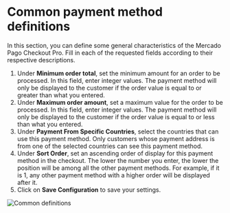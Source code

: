 # Common payment method definitions

In this section, you can define some general characteristics of the Mercado Pago Checkout Pro. Fill in each of the requested fields according to their respective descriptions.

1. Under **Minimum order total**, set the minimum amount for an order to be processed. In this field, enter integer values. The payment method will only be displayed to the customer if the order value is equal to or greater than what you entered.
2. Under **Maximum order amount**, set a maximum value for the order to be processed. In this field, enter integer values. The payment method will only be displayed to the customer if the order value is equal to or less than what you entered.
3. Under **Payment From Specific Countries**, select the countries that can use this payment method. Only customers whose payment address is from one of the selected countries can see this payment method.
4. Under **Sort Order**, set an ascending order of display for this payment method in the checkout. The lower the number you enter, the lower the position will be among all the other payment methods. For example, if it is 1, any other payment method with a higher order will be displayed after it.
5. Click on **Save Configuration** to save your settings.

![Common definitions](adobe-commerce/definicoes_comuns.png)